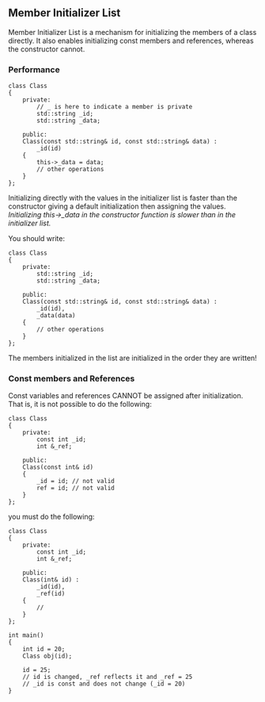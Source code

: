 ## Member Initializer List
Member Initializer List is a mechanism for initializing the members of a class directly. It also enables initializing const members and references, whereas the constructor cannot.


### Performance
```
class Class
{
    private: 
        // _ is here to indicate a member is private
        std::string _id;
        std::string _data; 
    
    public:
    Class(const std::string& id, const std::string& data) :
        _id(id)
    {
        this->_data = data;
        // other operations
    }
};
```

Initializing directly with the values in the initializer list is faster than the constructor giving a default initialization then assigning the values.
<br>*Initializing this->_data in the constructor function is slower than in the initializer list.*

You should write:
```
class Class
{
    private: 
        std::string _id;
        std::string _data; 
    
    public:
    Class(const std::string& id, const std::string& data) :
        _id(id),
        _data(data)
    {
        // other operations
    }
};
```
The members initialized in the list are initialized in the order they are written!

### Const members and References
Const variables and references CANNOT be assigned after initialization. That is, it is not possible to do the following: 

```
class Class
{
    private: 
        const int _id;
        int &_ref;
    
    public:
    Class(const int& id)
    {
        _id = id; // not valid
        ref = id; // not valid
    }
};
```

you must do the following:
```
class Class
{
    private: 
        const int _id;
        int &_ref;
    
    public:
    Class(int& id) :
        _id(id),
        _ref(id)
    {
        //
    }
};

int main()
{
    int id = 20;
    Class obj(id);

    id = 25;
    // id is changed, _ref reflects it and _ref = 25
    // _id is const and does not change (_id = 20)
}
```